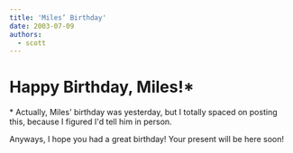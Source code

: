 ```yaml
---
title: 'Miles’ Birthday'
date: 2003-07-09
authors:
  - scott
---
```


# Happy Birthday, Miles!\*

\* Actually, Miles' birthday was yesterday, but I totally spaced on posting this, because I figured I'd tell him in person.

Anyways, I hope you had a great birthday! Your present will be here soon!
